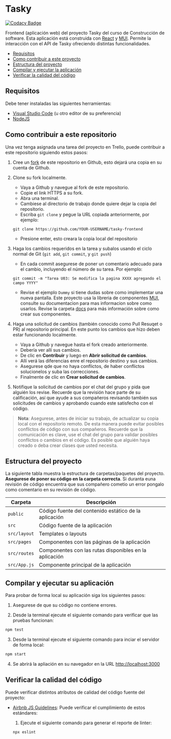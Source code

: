 # Tasky

[![Codacy Badge](https://app.codacy.com/project/badge/Grade/814d48608b544f66b17618e014f99931)](https://www.codacy.com/gh/wjfatuan/tasky-frontend/dashboard?utm_source=github.com&utm_medium=referral&utm_content=wjfatuan/tasky-frontend&utm_campaign=Badge_Grade)

Frontend (aplicación web) del proyecto Tasky del curso de Construcción de software. Esta aplicación está construida con [React](https://reactjs.org/) y [MUI](https://mui.com/core/). Permite la interacción con el API de Tasky ofreciendo distintas funcionalidades.

- [Requisitos](#requisitos)
- [Como contribuir a este proyecto](#como-contribuir-a-este-repositorio)
- [Estructura del proyecto](#estructura-del-proyecto)
- [Compilar y ejecutar la aplicación](#compilar-y-ejecutar-su-aplicación)
- [Verificar la calidad del código](#verificar-la-calidad-del-código)

## Requisitos

Debe tener instaladas las siguientes herramientas:

- [Visual Studio Code](https://code.visualstudio.com/) (u otro editor de su preferencia)
- [NodeJS](https://nodejs.org/en/)

## Como contribuir a este repositorio

Una vez tenga asignada una tarea del proyecto en Trello, puede contribuir a este repositorio siguiendo estos pasos:

1. Cree un [fork](https://docs.github.com/en/get-started/quickstart/fork-a-repo) de este repositorio en Github, esto dejará una copia en su cuenta de Github.

2. Clone su fork localmente.

   - Vaya a Github y navegue al fork de este repositorio.
   - Copie el link HTTPS a su fork.
   - Abra una terminal.
   - Cambiese al directorio de trabajo donde quiere dejar la copia del repositorio.
   - Escriba `git clone` y pegue la URL copiada anteriormente, por ejemplo:

    ```git
    git clone https://github.com/YOUR-USERNAME/tasky-frontend
    ```

   - Presione enter, esto creara la copia local del repositorio

3. Haga los cambios requeridos en la tarea y subalos usando el ciclo normal de Git (`git add`, `git commit`, y `git push`)

   - En cada commit asegurese de poner un comentario adecuado para el cambio, incluyendo el número de su tarea. Por ejemplo:

    ```git
    git commit -m "Tarea U03: Se modifica la pagina XXXX agregando el campo YYYY"
    ```

   - Revise el ejemplo `Dummy` si tiene dudas sobre como implementar una nueva pantalla. Este proyecto usa la libreria de componentes [MUI](https://mui.com/material-ui/getting-started/overview/), consulte su documentacion para mas informacion sobre como usarlos. Revise la carpeta [docs](docs/START.md) para más información sobre como crear sus componentes.

4. Haga una solicitud de cambios (también conocido como Pull Resuqet o PR) al repositorio principal. En este punto los cambios que hizo deben estar funcionando localmente.

   - Vaya a Github y navegue hasta el fork creado anteriormente.
   - Debería ver allí sus cambios.
   - De clic en **Contribuir** y luego en **Abrir solicitud de cambios**.
   - Allí verá las diferencias enre el repositorio destino y sus cambios.
   - Asegurese qde que no haya conflictos, de haber conflictos solucionelos y suba las correcciones.
   - Finalmente de clic en **Crear solicitud de cambios**.

5. Notifique la solicitud de cambios por el chat del grupo y pida que alguién los revise. Recuerde que la revisión hace parte de su calificación, así que ayude a sus compañeros revisando también sus solicitudes de cambios y aprobando cuando este satisfecho con el código.

> **Nota**: Asegurese, antes de iniciar su trabajo, de actualizar su copia local con el repositorio remoto. De esta manera puede evitar posibles conflictos de código con sus compañeros. Recuerde que la comunicación es clave, use el chat del grupo para validar posibles conflictos o cambios en el código. Es posible que alguién haya creado o deba crear clases que usted necesita.

## Estructura del proyecto

La siguiente tabla muestra la estructura de carpetas/paquetes del proyecto. **Asegurese de poner su código en la carpeta correcta**. Si duranta euna revisión de código encuentra que sus compañero cometio un error pongalo como comentario en su revisión de código.

Carpeta      | Descripción
------------ | ------------------------------------------------------
`public`     | Código fuente del contenido estático de la aplicación
`src`        | Código fuente de la aplicación
`src/layout` | Templates o layouts
`src/pages`  | Componentes con las páginas de la aplicación
`src/routes` | Componentes con las rutas disponibles en la aplicación
`src/App.js` | Componente principal de la aplicación

## Compilar y ejecutar su aplicación

Para probar de forma local su aplicación siga los siguientes pasos:

1. Asegurese de que su código no contiene errores.

2. Desde la terminal ejecute el siguiente comando para verificar que las pruebas funcionan:

  ```bash
  npm test
  ```

3. Desde la terminal ejecute el siguiente comando para inciar el servidor de forma local:

  ```bash
  npm start
  ```

4. Se abrirá la apliación en su navegador en la URL <http://localhost:3000>

## Verificar la calidad del código

Puede verificar distintos atributos de calidad del código fuente del proyecto:

- [Airbnb JS Guidelines](https://github.com/airbnb/javascript): Puede verificar el cumplimiento de estos estándares:

  1. Ejecute el siguiente comando para generar el reporte de linter:

    ```bash
    npx eslint
    ```
